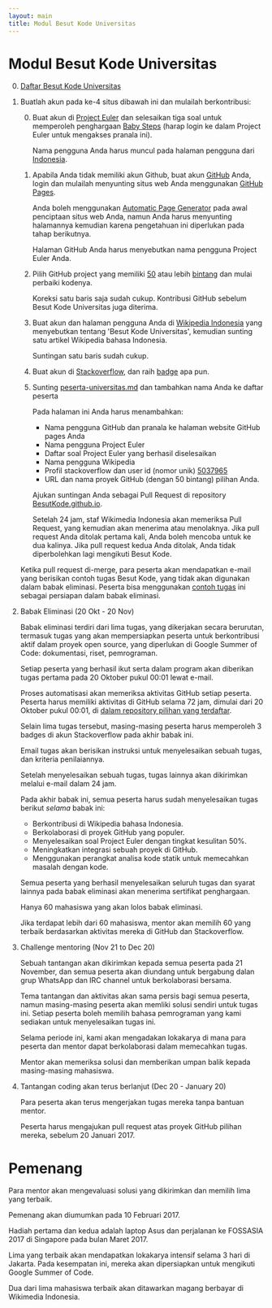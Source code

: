 ```yaml
---
layout: main
title: Modul Besut Kode Universitas
---
```


# Modul Besut Kode Universitas

0.  [Daftar Besut Kode Universitas](https://docs.google.com/forms/d/e/1FAIpQLScQUn88sB26uuiYouxVibeVqU-hvRNY5KYGbX84Dqx-iYWvTw/viewform)

0.  Buatlah akun pada ke-4 situs dibawah ini dan mulailah berkontribusi:

    0.  Buat akun di [Project Euler](http://projecteuler.net/) dan selesaikan tiga soal untuk memperoleh penghargaan [Baby Steps](https://projecteuler.net/award=1) (harap login ke dalam Project Euler untuk mengakses pranala ini).

        Nama pengguna Anda harus muncul pada halaman pengguna dari [Indonesia](https://projecteuler.net/country=Indonesia).

    0.  Apabila Anda tidak memiliki akun Github, buat akun [GitHub](https://GitHub.com) Anda, login dan mulailah menyunting situs web Anda menggunakan [GitHub Pages](https://pages.github.com/).

        Anda boleh menggunakan [Automatic Page Generator](https://help.github.com/articles/creating-pages-with-the-automatic-generator/#the-automatic-page-generator)
        pada awal penciptaan situs web Anda, namun Anda harus menyunting halamannya kemudian karena pengetahuan ini diperlukan pada tahap berikutnya.

        Halaman GitHub Anda harus menyebutkan nama pengguna Project Euler Anda.

    0.  Pilih GitHub project yang memiliki [50](https://github.com/search?o=desc&q=stars%3A%3E%3D50&s=updated&type=Repositories&utf8=%E2%9C%93) atau lebih [bintang](https://help.github.com/articles/about-stars/) dan mulai perbaiki kodenya.

        Koreksi satu baris saja sudah cukup.
        Kontribusi GitHub sebelum Besut Kode Universitas juga diterima.

    0.  Buat akun dan halaman pengguna Anda di [Wikipedia Indonesia](https://id.wikipedia.org/wiki/Halaman_Utama) yang menyebutkan tentang 'Besut Kode Universitas', kemudian sunting satu artikel Wikipedia bahasa Indonesia.

        Suntingan satu baris sudah cukup.

    0.  Buat akun di [Stackoverflow](http://stackoverflow.com/), dan raih [badge](http://stackoverflow.com/help/badges) apa pun.
    
    0.  Sunting [peserta-universitas.md](https://github.com/BesutKode/BesutKode.github.io/blob/master/peserta-universitas.md) dan tambahkan nama Anda ke daftar peserta

        Pada halaman ini Anda harus menambahkan:

         * Nama pengguna GitHub dan pranala ke halaman website GitHub pages Anda
         * Nama pengguna Project Euler
         * Daftar soal Project Euler yang berhasil diselesaikan
         * Nama pengguna Wikipedia
         * Profil stackoverflow dan user id (nomor unik) [5037965](http://stackoverflow.com/users/5037965/john-vandenberg)
         * URL dan nama proyek GitHub (dengan 50 bintang) pilihan Anda.

        Ajukan suntingan Anda sebagai Pull Request di repository [BesutKode.github.io](https://github.com/BesutKode/BesutKode.github.io).

        Setelah 24 jam, staf Wikimedia Indonesia akan memeriksa Pull Request,
        yang kemudian akan menerima atau menolaknya.
        Jika pull request Anda ditolak pertama kali, Anda boleh mencoba untuk ke dua kalinya.
        Jika pull request kedua Anda ditolak, Anda tidak diperbolehkan lagi mengikuti Besut Kode.

    Ketika pull request di-merge, para peserta akan mendapatkan e-mail yang berisikan contoh
    tugas Besut Kode, yang tidak akan digunakan dalam babak eliminasi.
    Peserta bisa menggunakan [contoh tugas](https://wikimedia-id.github.io/besutkode/university-sample-task-1-id.html)
    ini sebagai persiapan dalam babak eliminasi.

0.  Babak Eliminasi (20 Okt - 20 Nov)

    Babak eliminasi terdiri dari lima tugas, yang dikerjakan secara berurutan, termasuk tugas yang akan
    mempersiapkan peserta untuk berkontribusi aktif dalam proyek open source, yang diperlukan di Google Summer of Code:
    dokumentasi, riset, pemrograman.

    Setiap peserta yang berhasil ikut serta dalam program akan diberikan tugas pertama pada 20 Oktober pukul 00:01
    lewat e-mail.

    Proses automatisasi akan memeriksa aktivitas GitHub setiap peserta.
    Peserta harus memiliki aktivitas di GitHub selama 72 jam,
    dimulai dari 20 Oktober pukul 00:01, di
    [dalam repository pilihan yang terdaftar](http://wikimedia-id.github.io/besutkode/university-activity-repositories-id.html).

    Selain lima tugas tersebut, masing-masing peserta harus memperoleh 3 badges
    di akun Stackoverflow pada akhir babak ini.

    Email tugas akan berisikan instruksi untuk menyelesaikan sebuah tugas, dan kriteria penilaiannya.

    Setelah menyelesaikan sebuah tugas, tugas lainnya akan dikirimkan melalui e-mail dalam 24 jam.

    Pada akhir babak ini, semua peserta harus sudah menyelesaikan tugas berikut *selama* babak ini:

    - Berkontribusi di Wikipedia bahasa Indonesia.
    - Berkolaborasi di proyek GitHub yang populer.
    - Menyelesaikan soal Project Euler dengan tingkat kesulitan 50%.
    - Meningkatkan integrasi sebuah proyek di GitHub.
    - Menggunakan perangkat analisa kode statik untuk memecahkan masalah dengan kode.

    Semua peserta yang berhasil menyelesaikan seluruh tugas dan syarat lainnya pada
    babak eliminasi akan menerima sertifikat penghargaan.

    Hanya 60 mahasiswa yang akan lolos babak eliminasi.

    Jika terdapat lebih dari 60 mahasiswa, mentor akan memilih
    60 yang terbaik berdasarkan aktivitas mereka di GitHub dan Stackoverflow.

0.  Challenge mentoring (Nov 21 to Dec 20)

    Sebuah tantangan akan dikirimkan kepada semua peserta pada 21 November,
    dan semua peserta akan diundang untuk bergabung dalan grup WhatsApp dan IRC channel
    untuk berkolaborasi bersama.

    Tema tantangan dan aktivitas akan sama persis bagi semua peserta,
    namun masing-masing peserta akan memliki solusi sendiri untuk tugas ini.
    Setiap peserta boleh memilih bahasa pemrograman yang kami sediakan
    untuk menyelesaikan tugas ini.

    Selama periode ini, kami akan mengadakan lokakarya di mana para peserta
    dan mentor dapat berkolaborasi dalam memecahkan tugas.

    Mentor akan memeriksa solusi dan memberikan umpan balik kepada masing-masing mahasiswa.

0.  Tantangan coding akan terus berlanjut (Dec 20 - January 20)

    Para peserta akan terus mengerjakan tugas mereka tanpa bantuan mentor.

    Peserta harus mengajukan pull request atas proyek GitHub pilihan mereka,
    sebelum 20 Januari 2017.

# Pemenang

Para mentor akan mengevaluasi solusi yang dikirimkan dan memilih lima yang terbaik.

Pemenang akan diumumkan pada 10 Februari 2017.

Hadiah pertama dan kedua adalah laptop Asus dan perjalanan ke FOSSASIA 2017 di Singapore pada bulan Maret 2017.

Lima yang terbaik akan mendapatkan lokakarya intensif selama 3 hari di Jakarta.
Pada kesempatan ini, mereka akan dipersiapkan untuk mengikuti Google Summer of Code.

Dua dari lima mahasiswa terbaik akan ditawarkan magang berbayar di Wikimedia Indonesia.
